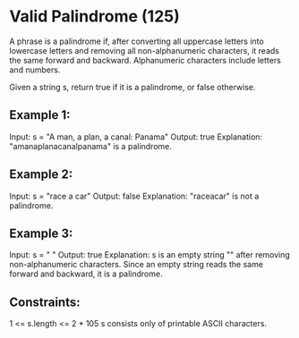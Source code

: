 # Valid Palindrome (125)

A phrase is a palindrome if, after converting all uppercase letters into lowercase letters and removing all non-alphanumeric characters, it reads the same forward and backward. Alphanumeric characters include letters and numbers.

Given a string s, return true if it is a palindrome, or false otherwise.

 

## Example 1:

Input: s = "A man, a plan, a canal: Panama"
Output: true
Explanation: "amanaplanacanalpanama" is a palindrome.

## Example 2:

Input: s = "race a car"
Output: false
Explanation: "raceacar" is not a palindrome.

## Example 3:

Input: s = " "
Output: true
Explanation: s is an empty string "" after removing non-alphanumeric characters.
Since an empty string reads the same forward and backward, it is a palindrome.
 

## Constraints:

1 <= s.length <= 2 * 105
s consists only of printable ASCII characters.